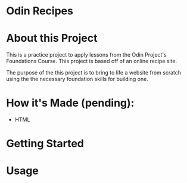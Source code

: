 # Odin Recipes 

# About this Project

This is a practice project to apply lessons from the Odin Project's Foundations Course. This project is based off of an online recipe site. 

The purpose of the this project is to bring to life a website from scratch using the the necessary foundation skills for building one. 

# How it's Made (pending):  
- HTML 

# Getting Started

# Usage 

